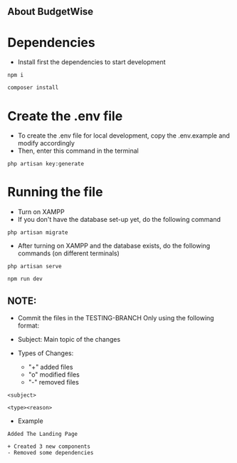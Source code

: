 ## About BudgetWise

# Dependencies

-   Install first the dependencies to start development

```
npm i
```

```
composer install
```

# Create the .env file

-   To create the .env file for local development, copy the .env.example and modify accordingly
-   Then, enter this command in the terminal

```
php artisan key:generate
```

# Running the file

-   Turn on XAMPP
-   If you don't have the database set-up yet, do the following command

```
php artisan migrate
```

-   After turning on XAMPP and the database exists, do the following commands (on different terminals)

```
php artisan serve
```

```
npm run dev
```

## NOTE:

-   Commit the files in the TESTING-BRANCH Only using the following format:

-   Subject: Main topic of the changes
-   Types of Changes:
    -   "+" added files
    -   "o" modified files
    -   "-" removed files

```
<subject>

<type><reason>
```

-   Example

```
Added The Landing Page

+ Created 3 new components
- Removed some dependencies
```
